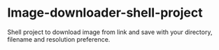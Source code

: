 # Image-downloader-shell-project
Shell project to download image from link and save with your directory, filename and resolution preference.
